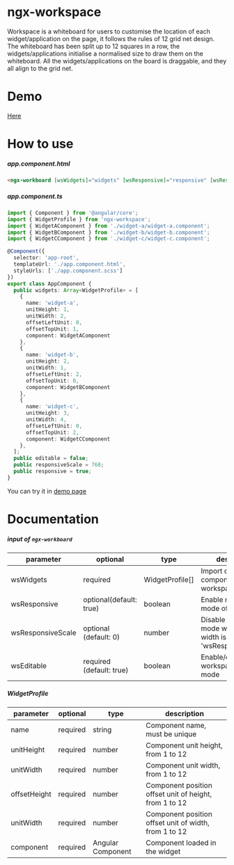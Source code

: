 # ngx-workspace

Workspace is a whiteboard for users to customise the location of each widget/application on the page, it follows the rules of 12 grid net design. The whiteboard has been split up to 12 squares in a row, the widgets/applications initialise a normalised size to draw them on the whiteboard. All the widgets/applications on the board is draggable, and they all align to the grid net.

# Demo 

[Here](https://donle.github.io/ngx-workspace/)

# How to use

##### app.component.html
```html
<ngx-workboard [wsWidgets]="widgets" [wsResponsive]="responsive" [wsResponsiveScale]="responsiveScale" [wsEditable]="editable"></ngx-workboard>
```

##### app.component.ts
```typescript
import { Component } from '@angular/core';
import { WidgetProfile } from 'ngx-workspace';
import { WidgetAComponent } from './widget-a/widget-a.component';
import { WidgetBComponent } from './widget-b/widget-b.component';
import { WidgetCComponent } from './widget-c/widget-c.component';

@Component({
  selector: 'app-root',
  templateUrl: './app.component.html',
  styleUrls: ['./app.component.scss']
})
export class AppComponent {
  public widgets: Array<WidgetProfile> = [
    {
      name: 'widget-a',
      unitHeight: 1,
      unitWidth: 2,
      offsetLeftUnit: 0,
      offsetTopUnit: 1,
      component: WidgetAComponent
    },
    {
      name: 'widget-b',
      unitHeight: 2,
      unitWidth: 1,
      offsetLeftUnit: 2,
      offsetTopUnit: 0,
      component: WidgetBComponent
    },
    {
      name: 'widget-c',
      unitHeight: 3,
      unitWidth: 4,
      offsetLeftUnit: 0,
      offsetTopUnit: 2,
      component: WidgetCComponent
    },
  ];
  public editable = false;
  public responsiveScale = 768;
  public responsive = true;
}
```

You can try it in [demo page](https://donle.github.io/ngx-workspace/)

# Documentation


  ##### input of ```ngx-workboard```
  
|    parameter    | optional | type | description |
| ----------------- | -------- | ---- | ----------- |
| wsWidgets |  required | WidgetProfile[] | Import draggable components into workspace | 
| wsResponsive |  optional(default: true) | boolean | Enable responsive mode of workspace |
| wsResponsiveScale | optional (default: 0) | number | Disable responsive mode when screen width is less than 'wsResponsiveScale' |
| wsEditable | required (default: true) | boolean | Enable/disable workspace edit mode |

 ##### WidgetProfile
 
|    parameter    | optional | type | description |
| ----------------- | -------- | ---- | ----------- |
| name | required | string | Component name, must be unique |
| unitHeight | required | number | Component unit height, from 1 to 12 |
| unitWidth | required | number | Component unit width, from 1 to 12 |
| offsetHeight | required | number | Component position offset unit of height, from 1 to 12 |
| unitWidth | required | number | Component position offset unit of width, from 1 to 12 |
| component | required | Angular Component | Component loaded in the widget |
